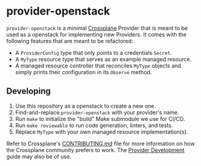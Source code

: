 # provider-openstack

`provider-openstack` is a minimal [Crossplane](https://crossplane.io/) Provider
that is meant to be used as a openstack for implementing new Providers. It comes
with the following features that are meant to be refactored:

- A `ProviderConfig` type that only points to a credentials `Secret`.
- A `MyType` resource type that serves as an example managed resource.
- A managed resource controller that reconciles `MyType` objects and simply
  prints their configuration in its `Observe` method.

## Developing

1. Use this repository as a openstack to create a new one.
1. Find-and-replace `provider-openstack` with your provider's name.
1. Run `make` to initialize the "build" Make submodule we use for CI/CD.
1. Run `make reviewable` to run code generation, linters, and tests.
1. Replace `MyType` with your own managed resource implementation(s).

Refer to Crossplane's [CONTRIBUTING.md] file for more information on how the
Crossplane community prefers to work. The [Provider Development][provider-dev]
guide may also be of use.

[CONTRIBUTING.md]: https://github.com/crossplane/crossplane/blob/master/CONTRIBUTING.md
[provider-dev]: https://github.com/crossplane/crossplane/blob/master/docs/contributing/provider_development_guide.md